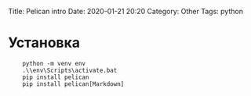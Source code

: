 Title: Pelican intro
Date: 2020-01-21 20:20
Category: Other
Tags: python




# Установка



```
	python -m venv env
	.\\env\Scripts\activate.bat
	pip install pelican
	pip install pelican[Markdown]
```




